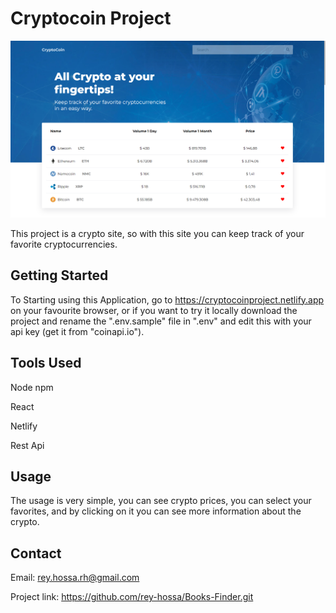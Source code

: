 # Cryptocoin Project

![Alt text](src/images/cryptocoin.png "image")

This project is a crypto site, so with this site you can keep track of your favorite cryptocurrencies.

## Getting Started

To Starting using this Application, go to https://cryptocoinproject.netlify.app on your favourite browser, or if you want to try it locally download the project and rename the ".env.sample" file in ".env" and edit this with your api key (get it from "coinapi.io").

## Tools Used

Node npm

React

Netlify

Rest Api


## Usage

The usage is very simple, you can see crypto prices, you can select your favorites, and by clicking on it you can see more information about the crypto.

## Contact
Email: rey.hossa.rh@gmail.com

Project link: https://github.com/rey-hossa/Books-Finder.git
